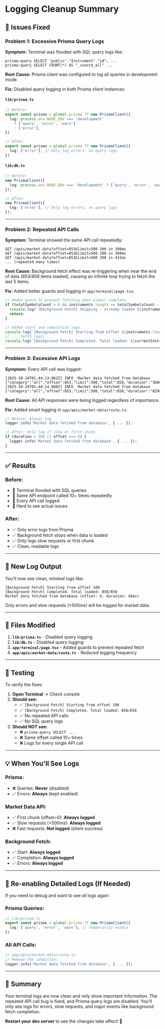 # Logging Cleanup Summary

## 🐛 Issues Fixed

### Problem 1: Excessive Prisma Query Logs
**Symptom:** Terminal was flooded with SQL query logs like:
```
prisma:query SELECT "public"."Instrument"."id", ...
prisma:query SELECT COUNT(*) AS "_count$_all" ...
```

**Root Cause:** Prisma client was configured to log all queries in development mode.

**Fix:** Disabled query logging in both Prisma client instances:

#### `lib/prisma.ts`
```typescript
// Before:
export const prisma = global.prisma ?? new PrismaClient({
  log: process.env.NODE_ENV === 'development' 
    ? ['query', 'error', 'warn'] 
    : ['error'],
})

// After:
export const prisma = global.prisma ?? new PrismaClient({
  log: ['error'], // Only log errors, no query logs
})
```

#### `lib/db.ts`
```typescript
// Before:
new PrismaClient({
  log: process.env.NODE_ENV === 'development' ? ['query', 'error', 'warn'] : ['error'],
});

// After:
new PrismaClient({
  log: ['error'], // Only log errors, no query logs
});
```

---

### Problem 2: Repeated API Calls
**Symptom:** Terminal showed the same API call repeatedly:
```
GET /apis/market-data?offset=853&limit=500 200 in 390ms
GET /apis/market-data?offset=853&limit=500 200 in 360ms
GET /apis/market-data?offset=853&limit=500 200 in 415ms
... (repeated many times)
```

**Root Cause:** Background fetch effect was re-triggering when near the end of data (853/858 items loaded), causing an infinite loop trying to fetch the last 5 items.

**Fix:** Added better guards and logging in `app/terminal/page.tsx`:

```typescript
// Added guard to prevent fetching when almost complete
if (totalSymbolsCount > 0 && instruments.length >= totalSymbolsCount - 10) {
  console.log(`[Background Fetch] Skipping - already loaded ${instruments.length}/${totalSymbolsCount}`);
  return;
}

// Added start and completion logs
console.log(`[Background Fetch] Starting from offset ${instruments.length}`);
// ... fetch logic ...
console.log(`[Background Fetch] Completed. Total loaded: ${currentInstrumentsList.length}/${totalSymbolsCount}`);
```

---

### Problem 3: Excessive API Logs
**Symptom:** Every API call was logged:
```
[2025-10-24T01:44:13.062Z] INFO  Market data fetched from database {"category":"all","offset":853,"limit":500,"total":858,"duration":"360ms"}
[2025-10-24T01:44:14.080Z] INFO  Market data fetched from database {"category":"all","offset":853,"limit":500,"total":858,"duration":"829ms"}
```

**Root Cause:** All API responses were being logged regardless of importance.

**Fix:** Added smart logging in `app/apis/market-data/route.ts`:

```typescript
// Before: Always log
logger.info('Market data fetched from database', { ... });

// After: Only log if slow or first chunk
if (duration > 500 || offset === 0) {
  logger.info('Market data fetched from database', { ... });
}
```

---

## ✅ Results

### Before:
- 🔴 Terminal flooded with SQL queries
- 🔴 Same API endpoint called 10+ times repeatedly
- 🔴 Every API call logged
- 🔴 Hard to see actual issues

### After:
- ✅ Only error logs from Prisma
- ✅ Background fetch stops when data is loaded
- ✅ Only logs slow requests or first chunk
- ✅ Clean, readable logs

---

## 🎯 New Log Output

You'll now see clean, minimal logs like:

```
[Background Fetch] Starting from offset 100
[Background Fetch] Completed. Total loaded: 858/858
Market data fetched from database (offset: 0, duration: 45ms)
```

Only errors and slow requests (>500ms) will be logged for market data.

---

## 📝 Files Modified

1. **`lib/prisma.ts`** - Disabled query logging
2. **`lib/db.ts`** - Disabled query logging
3. **`app/terminal/page.tsx`** - Added guards to prevent repeated fetch
4. **`app/apis/market-data/route.ts`** - Reduced logging frequency

---

## 🧪 Testing

To verify the fixes:

1. **Open Terminal** → Check console
2. **Should see:**
   - ✅ `[Background Fetch] Starting from offset 100`
   - ✅ `[Background Fetch] Completed. Total loaded: 858/858`
   - ✅ No repeated API calls
   - ✅ No SQL query logs
3. **Should NOT see:**
   - ❌ `prisma:query SELECT ...`
   - ❌ Same offset called 10+ times
   - ❌ Logs for every single API call

---

## 💡 When You'll See Logs

### Prisma:
- ❌ Queries: **Never** (disabled)
- ✅ Errors: **Always** (kept enabled)

### Market Data API:
- ✅ First chunk (offset=0): **Always logged**
- ✅ Slow requests (>500ms): **Always logged**
- ❌ Fast requests: **Not logged** (silent success)

### Background Fetch:
- ✅ Start: **Always logged**
- ✅ Completion: **Always logged**
- ✅ Errors: **Always logged**

---

## 🔧 Re-enabling Detailed Logs (If Needed)

If you need to debug and want to see all logs again:

### Prisma Queries:
```typescript
// lib/prisma.ts
export const prisma = global.prisma ?? new PrismaClient({
  log: ['query', 'error', 'warn'], // Temporarily enable
})
```

### All API Calls:
```typescript
// app/apis/market-data/route.ts
// Remove the condition:
logger.info('Market data fetched from database', { ... });
```

---

## 🎉 Summary

Your terminal logs are now clean and only show important information. The repeated API call bug is fixed, and Prisma query logs are disabled. You'll only see logs for errors, slow requests, and major events like background fetch completion.

**Restart your dev server** to see the changes take effect! 🚀

